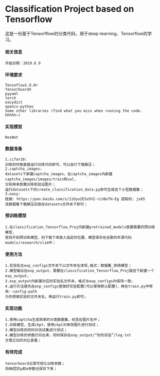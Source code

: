 # Classification Project based on Tensorflow
这是一份基于Tensorlflow的分类代码，用于deep-learning、Tensorflow的学习。
#### 相关信息
    开始日期：2019.6.9
#### 环境要求
    Tensoflow1.9.0+
    TensorboardX
    pyyaml
    torch
    easydict
    opencv-python
    Some other libraries (find what you miss when running the code. hhhhh~)
#### 实现模型
    ResNet
#### 数据准备
    1.cifar10:
    训练的时候直接运行训练代码即可，可以自行下载解压；
    2.captcha_images:
    datasets下新建captcha_images，在captcha_images内新建captcha_images/images/train和val,
    分别用来放置训练和验证图片；
    运行datasets下的create_classification_data.py即可生成这个小型数据集；
    3.easy:
    链接: https://pan.baidu.com/s/11Oyo2ESoShI-rLV8xTH-Eg 提取码: js65 
    该数据集下载解压后放在datasets文件夹下即可；
#### 预训练模型
    1.在classification_Tensorflow_Proj内新建pretrained_models放置需要的预训练模型,
    若找不到预训练模型，则下载下来放入指定的位置，模型保存在谷歌的开源代码models/research/slim中；
#### 使用方法
    1.实验名在exp_configs文件夹下以文件夹名体现,格式：数据集_网络模型；
    2.模型输出在exp_output，需要在classification_Tensorflow_Proj路径下新建一个exp_output，
    3.exp_output内新建对应的实验名文件夹，格式与exp_configs内保持一致;
    4.运行方法是先在exp_configs里做好实验配置(可以使用默认配置)，再在train.py中修改--config-path
    为你想做实验的文件夹名，再运行train.py即可;
#### 实现功能
    1.使用captcha生成简单的分类数据集，标签在图片名中；
    2.训练模型，生成ckpt，使用ckpt对单张图片进行测试；
    3.模型训练的同时对测试集进行测试；
    4.模型训练的参数打印出来，同时保存在exp_output/“你的实验”/log.txt
    方便之后的对比查看；
#### 有待完成
    tensorboard记录可视化训练参数；
    将BN层的μ和σ参数也保存下来；


